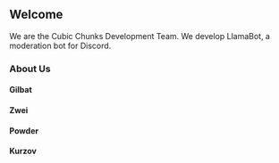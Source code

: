 ## Welcome

We are the Cubic Chunks Development Team. We develop LlamaBot, a moderation bot for Discord.

### About Us

#### Gilbat

#### Zwei

#### Powder

#### Kurzov
